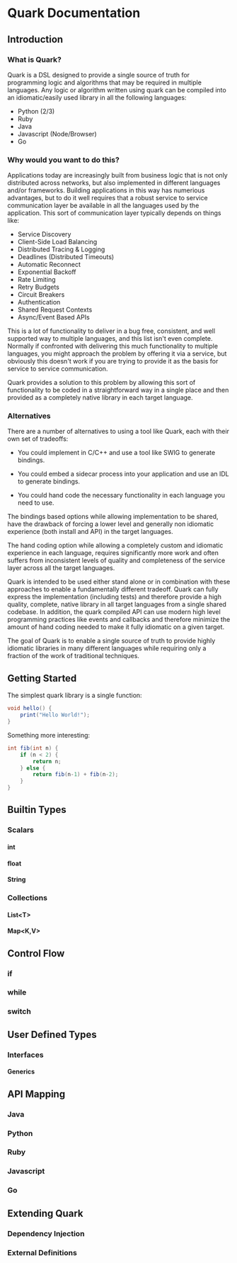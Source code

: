 # Quark Documentation

## Introduction

### What is Quark?

Quark is a DSL designed to provide a single source of truth for
programming logic and algorithms that may be required in multiple
languages. Any logic or algorithm written using quark can be compiled
into an idiomatic/easily used library in all the following languages:

  - Python (2/3)
  - Ruby
  - Java
  - Javascript (Node/Browser)
  - Go

### Why would you want to do this?

Applications today are increasingly built from business logic that is
not only distributed across networks, but also implemented in
different languages and/or frameworks. Building applications in this
way has numerious advantages, but to do it well requires that a robust
service to service communication layer be available in all the
languages used by the application. This sort of communication layer
typically depends on things like:

  - Service Discovery
  - Client-Side Load Balancing
  - Distributed Tracing & Logging
  - Deadlines (Distributed Timeouts)
  - Automatic Reconnect
  - Exponential Backoff
  - Rate Limiting
  - Retry Budgets
  - Circuit Breakers
  - Authentication
  - Shared Request Contexts
  - Async/Event Based APIs

This is a lot of functionality to deliver in a bug free, consistent,
and well supported way to multiple languages, and this list isn't even
complete. Normally if confronted with delivering this much
functionality to multiple languages, you might approach the problem by
offering it via a service, but obviously this doesn't work if you are
trying to provide it as the basis for service to service
communication.

Quark provides a solution to this problem by allowing this sort of
functionality to be coded in a straightforward way in a single place
and then provided as a completely native library in each target
language.

### Alternatives

There are a number of alternatives to using a tool like Quark, each
with their own set of tradeoffs:

  - You could implement in C/C++ and use a tool like SWIG to generate
    bindings.

  - You could embed a sidecar process into your application and use an
    IDL to generate bindings.

  - You could hand code the necessary functionality in each language
    you need to use.

The bindings based options while allowing implementation to be shared,
have the drawback of forcing a lower level and generally non idiomatic
experience (both install and API) in the target languages.

The hand coding option while allowing a completely custom and
idiomatic experience in each language, requires significantly more
work and often suffers from inconsistent levels of quality and
completeness of the service layer across all the target languages.

Quark is intended to be used either stand alone or in combination with
these approaches to enable a fundamentally different tradeoff. Quark
can fully express the implementation (including tests) and therefore
provide a high quality, complete, native library in all target
languages from a single shared codebase. In addition, the quark
compiled API can use modern high level programming practices like
events and callbacks and therefore minimize the amount of hand coding
needed to make it fully idiomatic on a given target.

The goal of Quark is to enable a single source of truth to provide
highly idiomatic libraries in many different languages while requiring
only a fraction of the work of traditional techniques.

## Getting Started

The simplest quark library is a single function:

```java
void hello() {
    print("Hello World!");
}    
```

Something more interesting:

```java
int fib(int n) {
    if (n < 2) {
        return n;
    } else {
        return fib(n-1) + fib(n-2);
    }
}
```

## Builtin Types

### Scalars

#### int

#### float

#### String

### Collections

#### List&lt;T&gt;

#### Map&lt;K,V&gt;

## Control Flow

### if

### while

### switch

## User Defined Types

### Interfaces

#### Generics

## API Mapping

### Java

### Python

### Ruby

### Javascript

### Go

## Extending Quark

### Dependency Injection

### External Definitions
